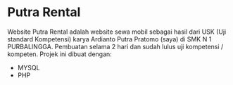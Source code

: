 # Putra Rental
Website Putra Rental adalah website sewa mobil sebagai hasil dari USK (Uji standard Kompetensi) karya Ardianto Putra Pratomo (saya) di SMK N 1 PURBALINGGA. Pembuatan selama 2 hari dan sudah lulus uji kompetensi / kompeten. 
Projek ini dibuat dengan:
- MYSQL
- PHP
